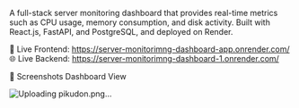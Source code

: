 A full-stack server monitoring dashboard that provides real-time metrics such as CPU usage, memory consumption, and disk activity. Built with React.js, FastAPI, and PostgreSQL, and deployed on Render.

🚀 Live Frontend:  https://server-monitorimng-dashboard-app.onrender.com/
🌐 Live Backend: https://server-monitorimng-dashboard-1.onrender.com/

📸 Screenshots
Dashboard View





![Uploading pikudon.png…]()
